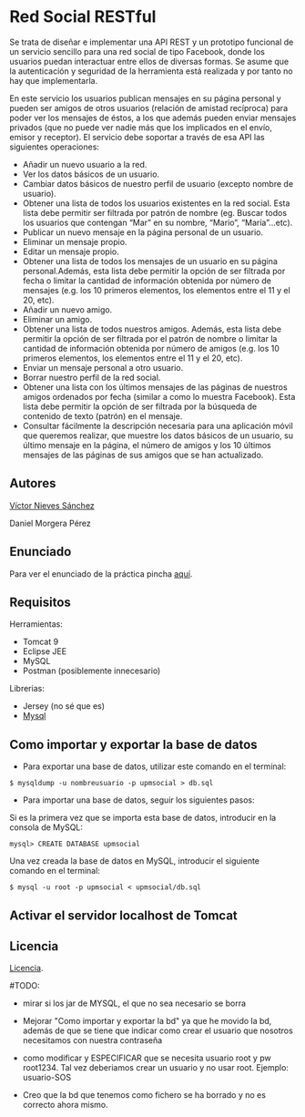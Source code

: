 # Red Social RESTful
Se trata de diseñar e implementar una API REST y un prototipo funcional de un servicio
sencillo para una red social de tipo Facebook, donde los usuarios puedan interactuar
entre ellos de diversas formas. Se asume que la autenticación y seguridad de la
herramienta está realizada y por tanto no hay que implementarla.

En este servicio los usuarios publican mensajes en su página personal y pueden ser
amigos de otros usuarios (relación de amistad recíproca) para poder ver los mensajes
de éstos, a los que además pueden enviar mensajes privados (que no puede ver nadie
más que los implicados en el envío, emisor y receptor). El servicio debe soportar a
través de esa API las siguientes operaciones:
- Añadir un nuevo usuario a la red.
- Ver los datos básicos de un usuario.
- Cambiar datos básicos de nuestro perfil de usuario (excepto nombre de usuario).
- Obtener una lista de todos los usuarios existentes en la red social. Esta lista debe permitir ser filtrada por patrón de nombre (eg. Buscar todos los usuarios que
contengan “Mar” en su nombre, “Mario”, “María”…etc).
- Publicar un nuevo mensaje en la página personal de un usuario.
- Eliminar un mensaje propio.
- Editar un mensaje propio.
- Obtener una lista de todos los mensajes de un usuario en su página personal.Además, esta lista debe permitir la opción de ser filtrada por fecha o limitar la
cantidad de información obtenida por número de mensajes (e.g. los 10 primeros elementos, los elementos entre el 11 y el 20, etc).
- Añadir un nuevo amigo.
- Eliminar un amigo.
- Obtener una lista de todos nuestros amigos. Además, esta lista debe permitir la opción de ser filtrada por el patrón de nombre o limitar la cantidad de información obtenida por número de amigos (e.g. los 10 primeros elementos, los elementos entre el 11 y el 20, etc).
- Enviar un mensaje personal a otro usuario.
- Borrar nuestro perfil de la red social.
- Obtener una lista con los últimos mensajes de las páginas de nuestros amigos ordenados por fecha (similar a como lo muestra Facebook). Esta lista
debe permitir la opción de ser filtrada por la búsqueda de contenido de texto (patrón) en el mensaje.
- Consultar fácilmente la descripción necesaria para una aplicación móvil que queremos realizar, que muestre los datos básicos de un usuario, su último mensaje en la página, el número de amigos y los 10 últimos mensajes de las páginas de sus amigos que se han actualizado.

## Autores
[Víctor Nieves Sánchez](https://twitter.com/VictorNS69)

Daniel Morgera Pérez

## Enunciado
Para ver el enunciado de la práctica pincha [aquí](/doc/Practica-RESTful-2019-enunciado.pdf).

## Requisitos
Herramientas:
- Tomcat 9
- Eclipse JEE
- MySQL
- Postman (posiblemente innecesario)

Librerias:
- Jersey (no sé que es)
- [Mysql](/upmsocial/lib/mysql-connector-java-5.1.47-bin.jar)
## Como importar y exportar la base de datos
- Para exportar una base de datos, utilizar este comando en el terminal:
```
$ mysqldump -u nombreusuario -p upmsocial > db.sql
```
- Para importar una base de datos, seguir los siguientes pasos:

Si es la primera vez que se importa esta base de datos, introducir en la consola de MySQL:
```
mysql> CREATE DATABASE upmsocial
```
Una vez creada la base de datos en MySQL, introducir el siguiente comando en el terminal:
```
$ mysql -u root -p upmsocial < upmsocial/db.sql
```
## Activar el servidor localhost de Tomcat
## Licencia
[Licencia](/LICENSE).

#TODO:
- mirar si los jar de MYSQL, el que no sea necesario se borra
- Mejorar "Como importar y exportar la bd" ya que he movido la bd, además de que se tiene que indicar como crear el usuario que nosotros necesitamos con nuestra contraseña
- como modificar y ESPECIFICAR que se necesita usuario root y pw root1234. Tal vez deberiamos crear un usuario y no usar root. Ejemplo: usuario-SOS

- Creo que la bd que tenemos como fichero se ha borrado y no es correcto ahora mismo.
